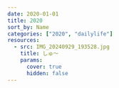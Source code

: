 ```yaml
---
date: 2020-01-01
title: 2020
sort_by: Name
categories: ["2020", "dailylife"]
resources:
  - src: IMG_20240929_193528.jpg
    title: しゅ～
    params:
      cover: true
      hidden: false
---
```

